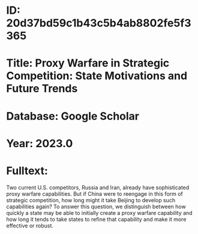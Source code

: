 # ID: 20d37bd59c1b43c5b4ab8802fe5f3365
# Title: Proxy Warfare in Strategic Competition: State Motivations and Future Trends
# Database: Google Scholar
# Year: 2023.0
# Fulltext:
Two current U.S. competitors, Russia and Iran, already have sophisticated proxy warfare capabilities.
But if China were to reengage in this form of strategic competition, how long might it take Beijing to develop such capabilities again?
To answer this question, we distinguish between how quickly a state may be able to initially create a proxy warfare capability and how long it tends to take states to refine that capability and make it more effective or robust.